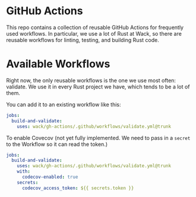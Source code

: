 # GitHub Actions

This repo contains a collection of reusable GitHub Actions for frequently used workflows.
In particular, we use a lot of Rust at Wack, so there are reusable workflows for
linting, testing, and building Rust code.

# Available Workflows

Right now, the only reusable workflows is the one we use most often: validate.
We use it in every Rust project we have, which tends to be a lot of them.

You can add it to an existing workflow like this:

```yml
jobs:
  build-and-validate:
    uses: wack/gh-actions/.github/workflows/validate.yml@trunk
```

To enable Covecov (not yet fully implemented. We need to pass in a `secret` to the Workflow
so it can read the token.)
  
```yml
jobs:
  build-and-validate:
    uses: wack/gh-actions/.github/workflows/validate.yml@trunk
    with:
      codecov-enabled: true
    secrets:
      codecov_access_token: ${{ secrets.token }}
```

